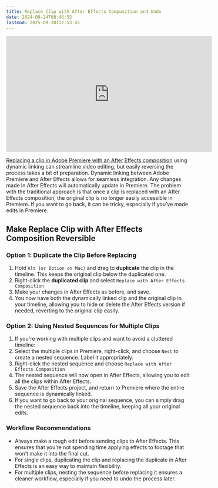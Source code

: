 ```yaml
---
title: Replace Clip with After Effects Composition and Undo
date: 2024-09-24T08:46:55
lastmod: 2025-09-30T17:53:45
---
```


<div class="iframe-16-9-container">
<iframe class="youTubeIframe" width="560" height="315" src="https://www.youtube.com/embed/yWgizCYYohQ?rel=0" title="YouTube video player" frameborder="0" allow="accelerometer; autoplay; clipboard-write; encrypted-media; gyroscope; picture-in-picture; web-share" referrerpolicy="strict-origin-when-cross-origin" allowfullscreen></iframe>
</div>

[Replacing a clip in Adobe Premiere with an After Effects composition](https://youtu.be/yWgizCYYohQ) using dynamic linking can streamline video editing, but easily reversing the process takes a bit of preparation. Dynamic linking between Adobe Premiere and After Effects allows for seamless integration. Any changes made in After Effects will automatically update in Premiere. The problem with the traditional approach is that once a clip is replaced with an After Effects composition, the original clip is no longer easily accessible in Premiere. If you want to go back, it can be tricky, especially if you’ve made edits in Premiere.

## Make Replace Clip with After Effects Composition Reversible

### Option 1: Duplicate the Clip Before Replacing

1. Hold `Alt (or Option on Mac)` and drag to **duplicate** the clip in the timeline. This keeps the original clip below the duplicated one.
2. Right-click the **duplicated clip** and select `Replace with After Effects Composition`
3. Make your changes in After Effects as before, and save.
4. You now have both the dynamically linked clip and the original clip in your timeline, allowing you to hide or delete the After Effects version if needed, reverting to the original clip easily.

### Option 2: Using Nested Sequences for Multiple Clips

1. If you're working with multiple clips and want to avoid a cluttered timeline:
2. Select the multiple clips in Premiere, right-click, and choose `Nest` to create a nested sequence. Label it appropriately.
3. Right-click the nested sequence and choose `Replace with After Effects Composition`
4. The nested sequence will now open in After Effects, allowing you to edit all the clips within After Effects.
5. Save the After Effects project, and return to Premiere where the entire sequence is dynamically linked.
6. If you want to go back to your original sequence, you can simply drag the nested sequence back into the timeline, keeping all your original edits.

### Workflow Recommendations

- Always make a rough edit before sending clips to After Effects. This ensures that you’re not spending time applying effects to footage that won’t make it into the final cut.
- For single clips, duplicating the clip and replacing the duplicate in After Effects is an easy way to maintain flexibility.
- For multiple clips, nesting the sequence before replacing it ensures a cleaner workflow, especially if you need to undo the process later.
